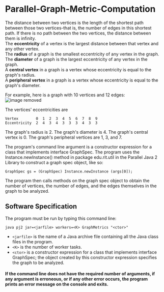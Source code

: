 # Parallel-Graph-Metric-Computation

The distance between two vertices is the length of the shortest path between those two vertices-that is, the number of edges in this shortest path. If there is no path between the two vertices, the distance between them is infinity.  
The **eccentricity** of a vertex is the largest distance between that vertex and any other vertex.  
The **radius** of a graph is the smallest eccentricity of any vertex in the graph.  
The **diameter** of a graph is the largest eccentricity of any vertex in the graph.  
A **central vertex** in a graph is a vertex whose eccentricity is equal to the graph's radius.  
A **peripheral vertex** in a graph is a vertex whose eccentricity is equal to the graph's diameter. 

For example, here is a graph with 10 vertices and 12 edges:  
![image removed](https://www.cs.rit.edu/~ark/fall2017/654/p2/g1.png)

The vertices' eccentricities are
```
Vertex        0  1  2  3  4  5  6  7  8  9
Eccentricity  2  4  3  4  3  3  3  4  3  3
```
The graph's radius is 2. The graph's diameter is 4. The graph's central vertex is 0. The graph's peripheral vertices are 1, 3, and 7.

The program's command line argument is a constructor expression for a class that implements interface GraphSpec. The program uses the Instance.newInstance() method in package edu.rit.util in the Parallel Java 2 Library to construct a graph spec object, like so:
```
GraphSpec gs = (GraphSpec) Instance.newInstance (args[0]);
```
The program then calls methods on the graph spec object to obtain the number of vertices, the number of edges, and the edges themselves in the graph to be analyzed. 

## Software Specification 
The program must be run by typing this command line:
```
java pj2 jar=<jarfile> workers=<K> GraphMetrics "<ctor>"
```
* `<jarfile>` is the name of a Java archive file containing all the Java class files in the program.  
* `<K>` is the number of worker tasks.  
* `<ctor>` is a constructor expression for a class that implements interface GraphSpec; the object created by this constructor expression specifies the graph to be analyzed.

#### If the command line does not have the required number of arguments, if any argument is erroneous, or if any other error occurs, the program prints an error message on the console and exits.